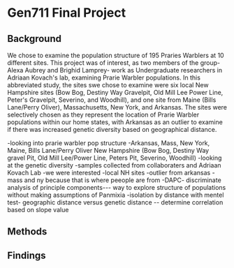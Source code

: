# Gen711 Final Project
## Background
We chose to examine the population structure of 195 Praries Warblers at 10 different sites. This project was of interest, as two members of the group- Alexa Aubrey and Brighid Lamprey- work as Undergraduate researchers in Adriaan Kovach's lab, examining Prarie Warbler populations. In this abbreviated study, the sites swe chose to examine were six local New Hampshire sites (Bow Bog, Destiny Way Gravelpit, Old Mill Lee Power Line, Peter's Gravelpit, Severino, and Woodhill), and one site from Maine (Bills Lane/Perry Oliver), Massachusetts, New York, and Arkansas. The sites were selectively chosen as they represent the location of Prarie Warbler populations within our home states, with Arkansas as an outlier to examine if there was increased genetic diversity based on geographical distance. 



  -looking into prarie warbler pop structure
  -Arkansas, Mass, New York, Maine, Bills Lane/Perry Oliver New Hampshire (Bow Bog, Destiny Way gravel Pit, Old Mill Lee/Power Line, Peters Pit, Severino, Woodhill)
  -looking at the genetic diversity
  -samples collected from collaboraters and Adriaan Kovach Lab
  -we were interested
  -local NH sites
  -outlier from arkansas
  -mass and ny because that is where peeople are from
 -DAPC- discriminate analysis of principle components--- way to explore structure of populations without making assumptions of Panmixia
 -isolation by distance with mentel test- geographic distance versus genetic distance -- determine correlation based on slope value

## Methods
## Findings
